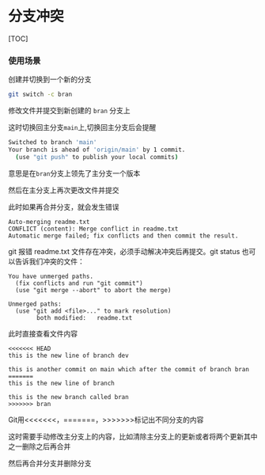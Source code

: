 # 分支冲突

[TOC]

### 使用场景

创建并切换到一个新的分支

```sh
git switch -c bran
```

修改文件并提交到新创建的 `bran` 分支上

这时切换回主分支`main`上,切换回主分支后会提醒

```sh
Switched to branch 'main'
Your branch is ahead of 'origin/main' by 1 commit.
  (use "git push" to publish your local commits)

```

意思是在`bran`分支上领先了主分支一个版本

然后在主分支上再次更改文件并提交

此时如果再合并分支，就会发生错误

```
Auto-merging readme.txt
CONFLICT (content): Merge conflict in readme.txt
Automatic merge failed; fix conflicts and then commit the result.
```

git 报错 readme.txt 文件存在冲突，必须手动解决冲突后再提交。git status 也可以告诉我们冲突的文件：

```
You have unmerged paths.
  (fix conflicts and run "git commit")
  (use "git merge --abort" to abort the merge)

Unmerged paths:
  (use "git add <file>..." to mark resolution)
        both modified:   readme.txt
```

此时直接查看文件内容

```
<<<<<<< HEAD
this is the new line of branch dev

this is another commit on main which after the commit of branch bran
=======
this is the new line of branch

this is the new branch called bran
>>>>>>> bran
```

Git用<<<<<<<，=======，>>>>>>>标记出不同分支的内容

这时需要手动修改主分支上的内容，比如清除主分支上的更新或者将两个更新其中之一删除之后再合并

然后再合并分支并删除分支